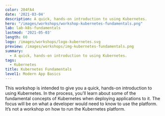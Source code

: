 ```yaml
---
color: 204FA4
date: '2021-03-04'
description: A quick, hands-on introduction to using Kubernetes.
hero: "/images/workshops/workshop-kubernetes-fundamentals.png"
lab: lab-k8s-fundamentals
lastmod: '2021-05-03'
length: 60
logo: /images/workshops/logo-kubernetes.svg
preview: /images/workshops/img-kubernetes-fundamentals.png
summary:
  - A quick, hands-on introduction to using Kubernetes.
tags:
  - Kubernetes
title: Kubernetes Fundamentals
level1: Modern App Basics
---
```


This workshop is intended to give you a quick, hands-on introduction to using Kubernetes. In the process, you’ll learn about some of the fundamental concepts of Kubernetes when deploying applications to it. The focus will be on what a developer would need to know to use the platform. It’s not a workshop on how to run the Kubernetes platform.
